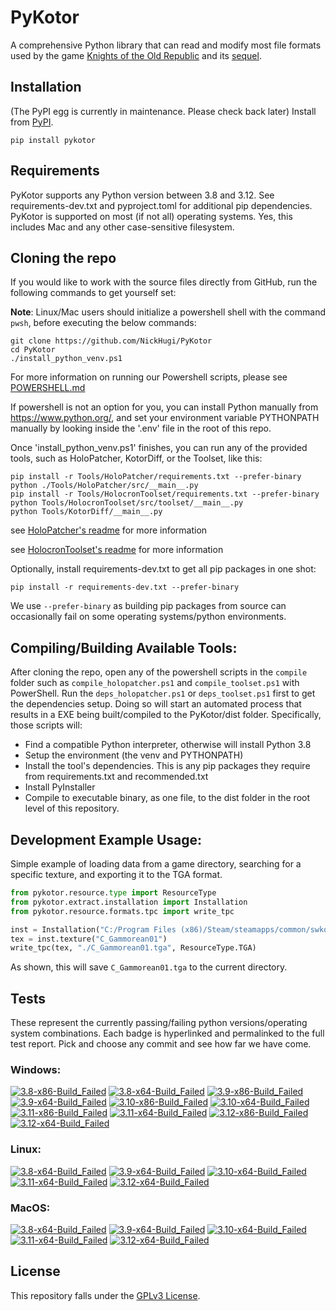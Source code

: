 
PyKotor
=======
A comprehensive Python library that can read and modify most file formats used by the game [Knights of the Old Republic](https://en.wikipedia.org/wiki/Star_Wars:_Knights_of_the_Old_Republic_(video_game)) and its [sequel](https://en.wikipedia.org/wiki/Star_Wars_Knights_of_the_Old_Republic_II:_The_Sith_Lords).

## Installation
(The PyPI egg is currently in maintenance. Please check back later) Install from [PyPI](https://pypi.org/project/PyKotor/).
```commandline
pip install pykotor
```

## Requirements
PyKotor supports any Python version between 3.8 and 3.12. See requirements-dev.txt and pyproject.toml for additional pip dependencies.
PyKotor is supported on most (if not all) operating systems. Yes, this includes Mac and any other case-sensitive filesystem.

## Cloning the repo
If you would like to work with the source files directly from GitHub, run the following commands to get yourself set:

**Note**: Linux/Mac users should initialize a powershell shell with the command `pwsh`, before executing the below commands:

```commandline
git clone https://github.com/NickHugi/PyKotor
cd PyKotor
./install_python_venv.ps1
```
For more information on running our Powershell scripts, please see [POWERSHELL.md](https://github.com/NickHugi/PyKotor/blob/master/POWERSHELL.md)

If powershell is not an option for you, you can install Python manually from https://www.python.org/, and set your environment variable PYTHONPATH manually by looking inside the '.env' file in the root of this repo.


Once 'install_python_venv.ps1' finishes, you can run any of the provided tools, such as HoloPatcher, KotorDiff, or the Toolset, like this:
```commandline
pip install -r Tools/HoloPatcher/requirements.txt --prefer-binary
python ./Tools/HoloPatcher/src/__main__.py
pip install -r Tools/HolocronToolset/requirements.txt --prefer-binary
python Tools/HolocronToolset/src/toolset/__main__.py
python Tools/KotorDiff/__main__.py
```

see [HoloPatcher's readme](https://github.com/NickHugi/PyKotor/tree/master/Tools/HoloPatcher#readme) for more information

see [HolocronToolset's readme](https://github.com/NickHugi/PyKotor/tree/master/Tools/HolocronToolset#readme) for more information

Optionally, install requirements-dev.txt to get all pip packages in one shot:
```commandline
pip install -r requirements-dev.txt --prefer-binary
```
We use `--prefer-binary` as building pip packages from source can occasionally fail on some operating systems/python environments.

## Compiling/Building Available Tools:
After cloning the repo, open any of the powershell scripts in the `compile` folder such as `compile_holopatcher.ps1` and `compile_toolset.ps1` with PowerShell. Run the `deps_holopatcher.ps1` or `deps_toolset.ps1` first to get the dependencies setup. Doing so will start an automated process that results in a EXE being built/compiled to the PyKotor/dist folder. Specifically, those scripts will:
- Find a compatible Python interpreter, otherwise will install Python 3.8
- Setup the environment (the venv and PYTHONPATH)
- Install the tool's dependencies. This is any pip packages they require from requirements.txt and recommended.txt
- Install PyInstaller
- Compile to executable binary, as one file, to the dist folder in the root level of this repository.


## Development Example Usage:
Simple example of loading data from a game directory, searching for a specific texture, and exporting it to the TGA format.
```python
from pykotor.resource.type import ResourceType
from pykotor.extract.installation import Installation
from pykotor.resource.formats.tpc import write_tpc

inst = Installation("C:/Program Files (x86)/Steam/steamapps/common/swkotor")
tex = inst.texture("C_Gammorean01")
write_tpc(tex, "./C_Gammorean01.tga", ResourceType.TGA)
```
As shown, this will save `C_Gammorean01.tga` to the current directory.

## Tests

These represent the currently passing/failing python versions/operating system combinations. Each badge is hyperlinked and permalinked to the full test report. Pick and choose any commit and see how far we have come.

### Windows:

<!-- WINDOWS-BADGES-START -->
[![3.8-x86-Build_Failed](https://img.shields.io/badge/3.8--x86_Build_Failed-lightgrey)](https://github.com/th3w1zard1/PyKotor/actions/runs/8187342015)
[![3.8-x64-Build_Failed](https://img.shields.io/badge/3.8--x64_Build_Failed-lightgrey)](https://github.com/th3w1zard1/PyKotor/actions/runs/8187342015)
[![3.9-x86-Build_Failed](https://img.shields.io/badge/3.9--x86_Build_Failed-lightgrey)](https://github.com/th3w1zard1/PyKotor/actions/runs/8187342015)
[![3.9-x64-Build_Failed](https://img.shields.io/badge/3.9--x64_Build_Failed-lightgrey)](https://github.com/th3w1zard1/PyKotor/actions/runs/8187342015)
[![3.10-x86-Build_Failed](https://img.shields.io/badge/3.10--x86_Build_Failed-lightgrey)](https://github.com/th3w1zard1/PyKotor/actions/runs/8187342015)
[![3.10-x64-Build_Failed](https://img.shields.io/badge/3.10--x64_Build_Failed-lightgrey)](https://github.com/th3w1zard1/PyKotor/actions/runs/8187342015)
[![3.11-x86-Build_Failed](https://img.shields.io/badge/3.11--x86_Build_Failed-lightgrey)](https://github.com/th3w1zard1/PyKotor/actions/runs/8187342015)
[![3.11-x64-Build_Failed](https://img.shields.io/badge/3.11--x64_Build_Failed-lightgrey)](https://github.com/th3w1zard1/PyKotor/actions/runs/8187342015)
[![3.12-x86-Build_Failed](https://img.shields.io/badge/3.12--x86_Build_Failed-lightgrey)](https://github.com/th3w1zard1/PyKotor/actions/runs/8187342015)
[![3.12-x64-Build_Failed](https://img.shields.io/badge/3.12--x64_Build_Failed-lightgrey)](https://github.com/th3w1zard1/PyKotor/actions/runs/8187342015)
<!-- WINDOWS-BADGES-END -->

### Linux:

<!-- LINUX-BADGES-START -->
[![3.8-x64-Build_Failed](https://img.shields.io/badge/3.8--x64_Build_Failed-lightgrey)](https://github.com/th3w1zard1/PyKotor/actions/runs/8187342015)
[![3.9-x64-Build_Failed](https://img.shields.io/badge/3.9--x64_Build_Failed-lightgrey)](https://github.com/th3w1zard1/PyKotor/actions/runs/8187342015)
[![3.10-x64-Build_Failed](https://img.shields.io/badge/3.10--x64_Build_Failed-lightgrey)](https://github.com/th3w1zard1/PyKotor/actions/runs/8187342015)
[![3.11-x64-Build_Failed](https://img.shields.io/badge/3.11--x64_Build_Failed-lightgrey)](https://github.com/th3w1zard1/PyKotor/actions/runs/8187342015)
[![3.12-x64-Build_Failed](https://img.shields.io/badge/3.12--x64_Build_Failed-lightgrey)](https://github.com/th3w1zard1/PyKotor/actions/runs/8187342015)
<!-- LINUX-BADGES-END -->

### MacOS:

<!-- MACOS-BADGES-START -->
[![3.8-x64-Build_Failed](https://img.shields.io/badge/3.8--x64_Build_Failed-lightgrey)](https://github.com/th3w1zard1/PyKotor/actions/runs/8187342015)
[![3.9-x64-Build_Failed](https://img.shields.io/badge/3.9--x64_Build_Failed-lightgrey)](https://github.com/th3w1zard1/PyKotor/actions/runs/8187342015)
[![3.10-x64-Build_Failed](https://img.shields.io/badge/3.10--x64_Build_Failed-lightgrey)](https://github.com/th3w1zard1/PyKotor/actions/runs/8187342015)
[![3.11-x64-Build_Failed](https://img.shields.io/badge/3.11--x64_Build_Failed-lightgrey)](https://github.com/th3w1zard1/PyKotor/actions/runs/8187342015)
[![3.12-x64-Build_Failed](https://img.shields.io/badge/3.12--x64_Build_Failed-lightgrey)](https://github.com/th3w1zard1/PyKotor/actions/runs/8187342015)
<!-- MACOS-BADGES-END -->

## License
This repository falls under the [GPLv3 License](https://github.com/NickHugi/PyKotor/blob/master/LICENSE).








